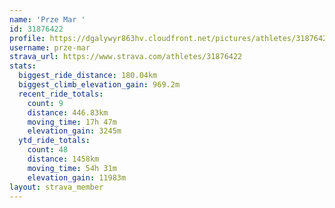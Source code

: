 ```yaml
---
name: 'Prze Mar '
id: 31876422
profile: https://dgalywyr863hv.cloudfront.net/pictures/athletes/31876422/22548952/6/large.jpg
username: prze-mar
strava_url: https://www.strava.com/athletes/31876422
stats:
  biggest_ride_distance: 180.04km
  biggest_climb_elevation_gain: 969.2m
  recent_ride_totals:
    count: 9
    distance: 446.83km
    moving_time: 17h 47m
    elevation_gain: 3245m
  ytd_ride_totals:
    count: 48
    distance: 1458km
    moving_time: 54h 31m
    elevation_gain: 11983m
layout: strava_member
--- 
```

